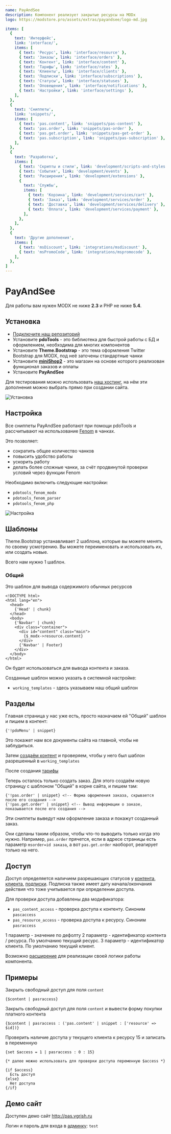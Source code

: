 ```yaml
---
name: PayAndSee
description: Компонент реализует закрытые ресурсы на MODx
logo: https://modstore.pro/assets/extras/payandsee/logo-md.jpg

items: [
  {
    text: 'Интерфейс',
    link: 'interface/',
    items: [
      { text: 'Ресурс', link: 'interface/resource' },
      { text: 'Заказы', link: 'interface/orders' },
      { text: 'Контент', link: 'interface/content' },
      { text: 'Тарифы', link: 'interface/rates' },
      { text: 'Клиенты', link: 'interface/clients' },
      { text: 'Подписки', link: 'interface/subscriptions' },
      { text: 'Статусы', link: 'interface/statuses' },
      { text: 'Оповещения', link: 'interface/notifications' },
      { text: 'Настройки', link: 'interface/settings' },
    ],
  },
  {
    text: 'Сниппеты',
    link: 'snippets/',
    items: [
      { text: 'pas.content', link: 'snippets/pas-content' },
      { text: 'pas.order', link: 'snippets/pas-order' },
      { text: 'pas.get.order', link: 'snippets/pas-get-order' },
      { text: 'pas.subscription', link: 'snippets/pas-subscription' },
    ],
  },
  {
    text: 'Разработка',
    items: [
      { text: 'Скрипты и стили', link: 'development/scripts-and-styles' },
      { text: 'События', link: 'development/events' },
      { text: 'Расширения', link: 'development/extensions' },
      {
        text: 'Службы',
        items: [
          { text: 'Корзина', link: 'development/services/cart' },
          { text: 'Заказ', link: 'development/services/order' },
          { text: 'Доставка', link: 'development/services/delivery' },
          { text: 'Оплата', link: 'development/services/payment' },
        ],
      },
    ],
  },
  {
    text: 'Другие дополнения',
    items: [
      { text: 'msDiscount', link: 'integrations/msdiscount' },
      { text: 'msPromoCode', link: 'integrations/mspromocode' },
    ],
  },
]
---
```

# PayAndSee

Для работы вам нужен MODX не ниже **2.3** и PHP не ниже **5.4**.

## Установка

- [Подключите наш репозиторий][002]
- Установите **pdoTools** - это библиотека для быстрой работы с БД и оформлением, необходима для многих компонентов
- Установите **Theme.Bootstrap** - это тема оформления Twitter Bootstrap для MODX, под неё заточены стандартные чанки
- Установите [**miniShop2**][0102] - это магазин на основе которого реализован функционал заказов и оплаты
- Установите **PayAndSee**

Для тестирования можно использовать [наш хостинг][002], на нём эти дополнения можно выбрать прямо при создании сайта.

![Установка](https://file.modx.pro/files/5/7/a/57a30e0dc6e98d36ff56e9718a5f0bc0.png)

## Настройка

Все сниппеты PayAndSee работают при помощи pdoTools и рассчитывают на использование [Fenom][010103] в чанках.

Это позволяет:

- сократить общее количество чанков
- повысить удобство работы
- ускорить работу
- делать более сложные чанки, за счёт продвинутой проверки условий через функции Fenom

Необходимо включить следующие настройки:

- `pdotools_fenom_modx`
- `pdotools_fenom_parser`
- `pdotools_fenom_php`

![Настройка](https://file.modx.pro/files/6/1/c/61c556239adbb2d257654c68ec07f9a5.png)

## Шаблоны

Theme.Bootstrap устанавливает 2 шаблона, которые вы можете менять по своему усмотрению.
Вы можете переименовать и использовать их, или создать новые.

Всего нам нужно 1 шаблон.

### Общий

Это шаблон для вывода содержимого обычных ресурсов

```fenom
<!DOCTYPE html>
<html lang="en">
  <head>
    {'Head' | chunk}
  </head>
  <body>
    {'Navbar' | chunk}
    <div class="container">
      <div id="content" class="main">
        {$_modx->resource.content}
      </div>
      {'Navbar' | Footer}
    </div>
  </body>
</html>
```

Он будет использоваться для вывода контента и заказа.

Созданные шаблон можно указать в системной настройке:

- `working_templates` - здесь указываем наш общий шаблон

## Разделы

Главная страница у нас уже есть, просто назначаем ей "Общий" шаблон и пишем в контент:

```fenom
{'!pdoMenu' | snippet}
```

Это покажет нам все документы сайта на главной, чтобы не заблудиться.

Затем [создаём контент][4] и проверяем, чтобы у него был шаблон разрешенный в `working_templates`

После создания [тарифы][5]

Теперь осталось только создать заказ.
Для этого создаём новую страницу с шаблоном "Общий" в корне сайта, и пишем там:

```fenom
{'!pas.order' | snippet} <!-- Форма оформления заказа, скрывается после его создания -->
{'!pas.get.order' | snippet} <!-- Вывод информации о заказе, показывается после его создания -->
```

Эти сниппеты выведут нам оформление заказа и покажут созданный заказ.

Они сделаны таким образом, чтобы что-то выводить только когда это нужно.
Например, `pas.order` прячется, если в адресе страницы есть параметр `msorder=id заказа`, а вот `pas.get.order` наоборот, реагирует только на него.

## Доступ

Доступ определяется наличием разрешающих статусов у [контента][4], [клиента][6], [подписки][7].
Подписка также имеет дату начала/окончания действия что тоже учитывается при определении доступа.

Для проверки доступа добавлены два модификатора:

- `pas_content_access` - проверка доступа к контенту. Синоним `pascaccess`
- `pas_resource_access` - проверка доступа к ресурсу. Синоним `pasraccess`

1 параметр - значение по дефолту
2 параметр - идентификатор контента / ресурса. По умолчанию текущий ресурс.
3 параметр - идентификатор клиента. По умолчанию текущий клиент.

Возможно [расширение][01220303] для реализации своей логики работы компонента.

## Примеры

Закрыть свободный доступ для поля `content`

```fenom
{$content | pasraccess}
```

Закрыть свободный доступ для поля `content` и вывести форму покупки платного контента

```fenom
{$content | pasraccess : ('pas.content' | snippet : ['resource' => $id])}
```

Проверить наличие доступа у текущего клиента к ресурсу 15 и записать в переменную

```fenom
{set $access = 1 | pasraccess : 0 : 15}

{* далее можно использовать для проверки доступа переменную $access *}

{if $access}
  Есть доступ
{else}
  Нет доступа
{/if}
```

## Демо сайт

Доступен демо сайт <http://pas.vgrish.ru>

Логин и пароль для входа в [админку][005]: `test`

[010103]: /components/pdotools/parser
[0102]: /components/minishop2/

[4]: /components/payandsee/interface/content
[5]: /components/payandsee/interface/rates
[6]: /components/payandsee/interface/clients
[7]: /components/payandsee/interface/subscriptions
[01220303]: /components/payandsee/development/extensions

[002]: https://modhost.pro
[005]: http://pas.vgrish.ru/manager/
